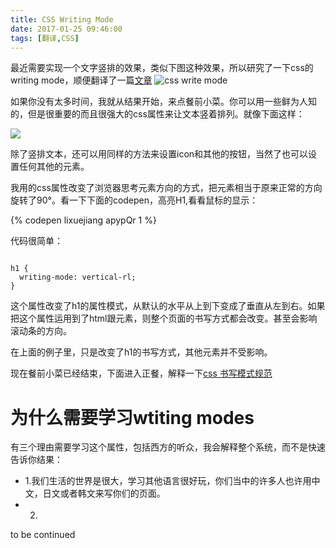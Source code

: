 ```yaml
---
title: CSS Writing Mode
date: 2017-01-25 09:46:00
tags: [翻译,CSS]
---
```


最近需要实现一个文字竖排的效果，类似下图这种效果，所以研究了一下css的writing mode，顺便翻译了一篇[文章](https://24ways.org/2016/css-writing-modes/)
![css write mode](http://ggbond.qiniudn.com/2017-01-25%2009:48:57.png)

<!--more-->
如果你没有太多时间，我就从结果开始，来点餐前小菜。你可以用一些鲜为人知的，但是很重要的而且很强大的css属性来让文本竖着排列。就像下面这样：

![](http://ggbond.qiniudn.com/2017-01-25%2009:54:21.png)

除了竖排文本，还可以用同样的方法来设置icon和其他的按钮，当然了也可以设置任何其他的元素。

我用的css属性改变了浏览器思考元素方向的方式，把元素相当于原来正常的方向旋转了90°。看一下下面的codepen，高亮H1,看看鼠标的显示：

{% codepen lixuejiang apypQr  1 %}

代码很简单：

```

h1 {
  writing-mode: vertical-rl;
}

```

这个属性改变了h1的属性模式，从默认的水平从上到下变成了垂直从左到右。如果把这个属性运用到了html跟元素，则整个页面的书写方式都会改变。甚至会影响滚动条的方向。

在上面的例子里，只是改变了h1的书写方式，其他元素并不受影响。

现在餐前小菜已经结束，下面进入正餐，解释一下[css 书写模式规范](https://drafts.csswg.org/css-writing-modes/)

# 为什么需要学习wtiting modes

有三个理由需要学习这个属性，包括西方的听众，我会解释整个系统，而不是快速告诉你结果：

- 1.我们生活的世界是很大，学习其他语言很好玩，你们当中的许多人也许用中文，日文或者韩文来写你们的页面。
- 2.

to be continued

